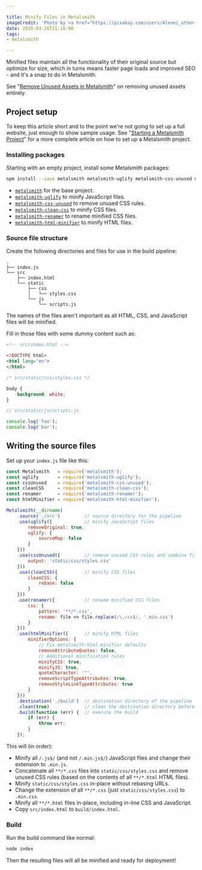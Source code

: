 ```yaml
---

title: Minify Files in Metalsmith
imageCredit: 'Photo by <a href="https://pixabay.com/users/Alexei_other-9114223/">Alexei Chizhov</a> on <a href="https://pixabay.com/photos/clamp-hand-tool-steel-metal-tool-4966206/">Pixabay</a>'
date: 2020-03-26T21:16:00
tags:
- metalsmith

---
```


Minified files maintain all the functionality of their original source but optimize for size, which in turns means faster page loads and improved SEO - and it's a snap to do in Metalsmith.

See "[Remove Unused Assets in Metalsmith](/blog/remove-unused-assets-in-metalsmith)" on removing unused assets entirely.

## Project setup

To keep this article short and to the point we're not going to set up a full website, just enough to show sample usage. See "[Starting a Metalsmith Project](/blog/starting-a-metalsmith-project)" for a more complete article on how to set up a Metalsmith project.

### Installing packages

Starting with an empty project, install some Metalsmith packages:

```bash
npm install --save metalsmith metalsmith-uglify metalsmith-css-unused metalsmith-clean-css metalsmith-renamer metalsmith-html-minifier
```

- [`metalsmith`](https://www.npmjs.com/package/metalsmith) for the base project.
- [`metalsmith-uglify`](https://www.npmjs.com/package/metalsmith-uglify) to minify JavaScript files.
- [`metalsmith-css-unused`](https://www.npmjs.com/package/metalsmith-css-unused) to remove unused CSS rules.
- [`metalsmith-clean-css`](https://www.npmjs.com/package/metalsmith-clean-css) to minify CSS files.
- [`metalsmith-renamer`](https://www.npmjs.com/package/metalsmith-renamer) to rename minified CSS files.
- [`metalsmith-html-minifier`](https://www.npmjs.com/package/metalsmith-html-minifier) to minify HTML files.

### Source file structure

Create the following directories and files for use in the build pipeline:

```text
.
├── index.js
└── src
    ├── index.html
    └── static
        ├── css
        │   └── styles.css
        └── js
            └── scripts.js
```

The names of the files aren't important as all HTML, CSS, and JavaScript files will be minified.

Fill in those files with some dummy content such as:

```html
<!-- src/index.html -->

<!DOCTYPE html>
<html lang="en">
</html>
```

```css
/* src/static/css/styles.css */

body {
    background: white;
}
```

```javascript
// src/static/js/scripts.js

console.log('foo');
console.log('bar');
```

## Writing the source files

Set up your `index.js` file like this:

```javascript
const Metalsmith   = require('metalsmith');
const uglify       = require('metalsmith-uglify');
const cssUnused    = require('metalsmith-css-unused');
const cleanCSS     = require('metalsmith-clean-css');
const renamer      = require('metalsmith-renamer');
const htmlMinifier = require('metalsmith-html-minifier');

Metalsmith(__dirname)
    .source('./src')         // source directory for the pipeline
    .use(uglify({            // minify JavaScript files
        removeOriginal: true,
        uglify: {
            sourceMap: false
        }
    }))
    .use(cssUnused({         // remove unused CSS rules and combine files
        output: 'static/css/styles.css'
    }))
    .use(cleanCSS({          // minify CSS files
        cleanCSS: {
            rebase: false
        }
    }))
    .use(renamer({           // rename minified CSS files
        css: {
            pattern: '**/*.css',
            rename: file => file.replace(/\.css$/, '.min.css')
        }
    }))
    .use(htmlMinifier({      // minify HTML files
        minifierOptions: {
            // Fix metalsmith-html-minifier defaults
            removeAttributeQuotes: false,
            // Additional minification rules
            minifyCSS: true,
            minifyJS: true,
            quoteCharacter: '"',
            removeScriptTypeAttributes: true,
            removeStyleLinkTypeAttributes: true
        }
    }))
    .destination('./build')  // destination directory of the pipeline
    .clean(true)             // clean the destination directory before build
    .build(function (err) {  // execute the build
        if (err) {
            throw err;
        }
    });
```

This will (in order):

- Minify all `/.js$/` (and not `/.min.js$/`) JavaScript files and change their extension to `.min.js`.
- Concatenate all `**/*.css` files into `static/css/styles.css` and remove unused CSS rules (based on the contents of all `**/*.html` HTML files).
- Minify `static/css/styles.css` in-place without rebasing URLs.
- Change the extension of all `**/*.css` (just `static/css/styles.css`) to `.min.css`.
- Minify all `**/*.html` files in-place, including in-line CSS and JavaScript.
- Copy `src/index.html` to `build/index.html`.

### Build

Run the build command like normal:

```bash
node index
```

Then the resulting files will all be minified and ready for deployment!
